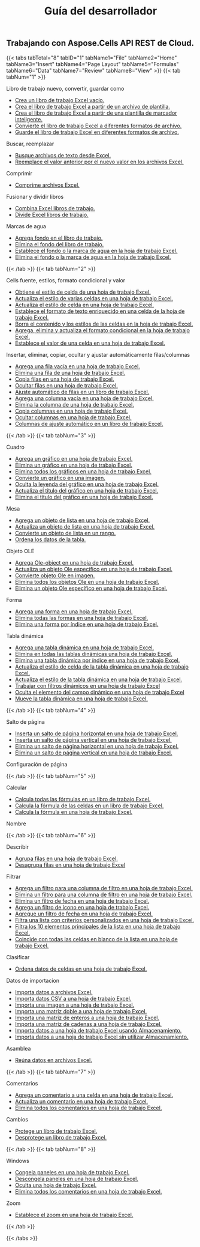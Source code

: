 ﻿---
title: Guía del desarrollador
second_title: Aspose.Cells Cloud Documen
type: docs
url: /es/developer-guide/
aliases: [/developer-guide/v3.0/,/developer-guide-v3.0/]
keywords: How to use Aspose.Cells Cloud REST APIs. Office Excel 2013,  Office Excel 2016,  Office Excel 2019，office Excel 365
description: Esta guía para desarrolladores describe escenarios prácticos y consejos para ayudarle a utilizar funciones Aspose.Cells for .NET específicas, lograr una determinada Excel apariencia del documento o hacer posible un caso de uso.
weight: 20
kwords: Excel, Office Nube, REST API, Hoja de cálculo, PDF, CSV, Json, Markdwon, Guía para desarrolladores
---
## Trabajando con Aspose.Cells API REST de Cloud.

{{< tabs tabTotal="8" tabID="1" tabName1="File" tabName2="Home" tabName3="Insert" tabName4="Page Layout" tabName5="Formulas" tabName6="Data" tabName7="Review" tabName8="View" >}}
{{< tab tabNum="1" >}}
<div class="row">
    <div class="col-md-6">
        <p>Libro de trabajo nuevo, convertir, guardar como</p>
        <ul>
            <li><a href="/cells/es/create-an-empty-excel-workbook/">Crea un libro de trabajo Excel vacío.</a></li>
            <li><a href="/cells/es/create-excel-workbook-from-a-template-file/">Crea el libro de trabajo Excel a partir de un archivo de plantilla.</a></li>
            <li><a href="/cells/es/create-excel-workbook-from-a-smartmarker-template/">Crea el libro de trabajo Excel a partir de una plantilla de marcador inteligente.</a></li>
            <li><a href="/cells/es/convert/">Convierte el libro de trabajo Excel a diferentes formatos de archivo.</a></li>
            <li><a href="/cells/es/saveas-other-formats/">Guarde el libro de trabajo Excel en diferentes formatos de archivo.</a></li>
        </ul>
        <p>Buscar, reemplazar</p>
        <ul>
            <li><a href="/cells/es/search/">Busque archivos de texto desde Excel.</a></li>
            <li><a href="/cells/es/replace/">Reemplace el valor anterior por el nuevo valor en los archivos Excel.</a></li>
        </ul>
        <p>Comprimir</p>
        <ul>
            <li><a href="/cells/es/compress/">Comprime archivos Excel.</a></li>
        </ul>
    </div>
    <div class="col-md-6">
        <p>Fusionar y dividir libros</p>
        <ul>
            <li><a href="/cells/es/merge/">Combina Excel libros de trabajo.</a></li>
            <li><a href="/cells/es/split/">Divide Excel libros de trabajo.</a></li>
        </ul>
        <p>Marcas de agua</p>
        <ul>
            <li><a href="/cells/es/add-background-in-workbook/">Agrega fondo en el libro de trabajo.</a></li>
            <li><a href="/cells/es/delete-background-in-workbook/">Elimina el fondo del libro de trabajo.</a></li>
            <li><a href="/cells/es/set-background-or-watermark-for-excel-worksheet/">Establece el fondo o la marca de agua en la hoja de trabajo Excel.</a></li>
            <li><a href="/cells/es/delete-background-or-watermark-of-excel-worksheet/">Elimina el fondo o la marca de agua en la hoja de trabajo Excel.</a></li>
        </ul>
    </div>
</div>
{{< /tab >}}
{{< tab tabNum="2" >}}
<div class="row">
    <div class="col-md-6">
        <p>Cells fuente, estilos, formato condicional y valor</p>
        <ul>
            <li><a href="/cells/es/get-cell-style-from-a-worksheet/">Obtiene el estilo de celda de una hoja de trabajo Excel.</a></li>
            <li><a href="/cells/es/update-multiple-cells-style/">Actualiza el estilo de varias celdas en una hoja de trabajo Excel.</a></li>
            <li><a href="/cells/es/change-cell-style-in-excel-worksheet/">Actualiza el estilo de celda en una hoja de trabajo Excel.</a></li>
            <li><a href="/cells/es/apply-rich-text-formatting-to-a-cell/">Establece el formato de texto enriquecido en una celda de la hoja de trabajo Excel.</a></li>
            <li><a href="/cells/es/clear-contents-and-styles-of-cells-in-excel-worksheet/">Borra el contenido y los estilos de las celdas en la hoja de trabajo Excel.</a></li>
            <li><a href="/cells/es/working-with-conditional-formatting/">Agrega, elimina y actualiza el formato condicional en la hoja de trabajo Excel.</a></li>
            <li><a href="/cells/es/set-value-of-a-cell-in-a-worksheet/">Establece el valor de una celda en una hoja de trabajo Excel.</a></li>
        </ul>
    </div>
    <div class="col-md-6">
        <p>Insertar, eliminar, copiar, ocultar y ajustar automáticamente filas/columnas</p>
        <ul>
            <li><a href="/cells/es/add-an-empty-row-in-a-worksheet/">Agrega una fila vacía en una hoja de trabajo Excel.</a></li>
            <li><a href="/cells/es/delete-row-from-a-worksheet/">Elimina una fila de una hoja de trabajo Excel.</a></li>
            <li><a href="/cells/es/copy-rows-in-excel-worksheet/">Copia filas en una hoja de trabajo Excel.</a></li>
            <li><a href="/cells/es/hide-rows-in-excel-worksheet/">Ocultar filas en una hoja de trabajo Excel.</a></li>
            <li><a href="/cells/es/auto-fit-rows-in-excel-workbooks/">Ajuste automático de filas en un libro de trabajo Excel.</a></li>
            <li><a href="/cells/es/columns/add/">Agrega una columna vacía en una hoja de trabajo Excel.</a></li>
            <li><a href="/cells/es/columns/delete/">Elimina la columna de una hoja de trabajo Excel.</a></li>
            <li><a href="/cells/es/columns/copy/">Copia columnas en una hoja de trabajo Excel.</a></li>
            <li><a href="/cells/es/columns/hide/">Ocultar columnas en una hoja de trabajo Excel.</a></li>
            <li><a href="/cells/es/columns/autofit/">Columnas de ajuste automático en un libro de trabajo Excel.</a></li>
        </ul>
    </div>
</div>
{{< /tab >}}
{{< tab tabNum="3" >}}
<div class="row">
    <div class="col-md-6">
        <p>Cuadro</p>
        <ul>
            <li><a href="/cells/es/add-a-chart-in-a-worksheet/">Agrega un gráfico en una hoja de trabajo Excel.</a></li>
            <li><a href="/cells/es/delete-a-chart-from-a-worksheet/">Elimina un gráfico en una hoja de trabajo Excel.</a></li>
            <li><a href="/cells/es/delete-all-charts-from-a-worksheet/">Elimina todos los gráficos en una hoja de trabajo Excel.</a></li>
            <li><a href="/cells/es/convert-chart-to-image/">Convierte un gráfico en una imagen.</a></li>
            <li><a href="/cells/es/hide-chart-legend-in-a-worksheet/">Oculta la leyenda del gráfico en una hoja de trabajo Excel.</a></li>
            <li><a href="/cells/es/update-chart-title-in-excel-worksheet/">Actualiza el título del gráfico en una hoja de trabajo Excel.</a></li>
            <li><a href="/cells/es/delete-chart-title-in-a-worksheet/">Elimina el título del gráfico en una hoja de trabajo Excel.</a></li>
        </ul>
        <p>Mesa</p>
        <ul>
            <li><a href="/cells/es/add-a-list-object-or-table-inside-the-worksheet/">Agrega un objeto de lista en una hoja de trabajo Excel.</a></li>
            <li><a href="/cells/es/update-a-list-object-or-table-inside-the-worksheet/">Actualiza un objeto de lista en una hoja de trabajo Excel.</a></li>
            <li><a href="/cells/es/convert-list-object-or-table-to-range/">Convierte un objeto de lista en un rango.</a></li>
            <li><a href="/cells/es/sort-table-data/">Ordena los datos de la tabla.</a></li>
        </ul>
        <p>Objeto OLE</p>
        <ul>
            <li><a href="/cells/es/add-oleobject-to-excel-worksheet/">Agrega Ole-object en una hoja de trabajo Excel.</a></li>
            <li><a href="/cells/es/update-a-specific-oleobject-from-excel-worksheet/">Actualiza un objeto Ole específico en una hoja de trabajo Excel.</a></li>
            <li><a href="/cells/es/convert-oleobject-to-image/">Convierte objeto Ole en imagen.</a></li>
            <li><a href="/cells/es/delete-all-oleobjects-from-excel-worksheet/">Elimina todos los objetos Ole en una hoja de trabajo Excel.</a></li>
            <li><a href="/cells/es/delete-a-specific-oleobject-from-excel-worksheet/">Elimina un objeto Ole específico en una hoja de trabajo Excel.</a></li>
        </ul>
    </div>
    <div class="col-md-6">
        <p>Forma</p>
        <ul>
            <li><a href="/cells/es/add-a-shape-inside-the-worksheet/">Agrega una forma en una hoja de trabajo Excel.</a></li>
            <li><a href="/cells/es/delete-all-shapes-inside-the-worksheet/">Elimina todas las formas en una hoja de trabajo Excel.</a></li>
            <li><a href="/cells/es/delete-a-shape-by-index-inside-the-worksheet/">Elimina una forma por índice en una hoja de trabajo Excel.</a></li>
        </ul>
        <p>Tabla dinámica</p>
        <ul>
            <li><a href="/cells/es/add-a-pivot-table-in-a-worksheet/">Agrega una tabla dinámica en una hoja de trabajo Excel.</a></li>
            <li><a href="/cells/es/delete-worksheet-pivot-tables/">Elimina en todas las tablas dinámicas una hoja de trabajo Excel.</a></li>
            <li><a href="/cells/es/delete-worksheet-pivot-table-by-index/">Elimina una tabla dinámica por índice en una hoja de trabajo Excel.</a></li>
            <li><a href="/cells/es/update-cell-style-for-pivot-table/">Actualiza el estilo de celda de la tabla dinámica en una hoja de trabajo Excel.</a></li>
            <li><a href="/cells/es/update-style-for-pivot-table/">Actualiza el estilo de la tabla dinámica en una hoja de trabajo Excel.</a></li>
            <li><a href="/cells/es/working-with-pivot-filters/">Trabajar con filtros dinámicos en una hoja de trabajo Excel</a></li>
            <li><a href="/cells/es/hide-pivot-field-item/">Oculta el elemento del campo dinámico en una hoja de trabajo Excel</a></li>
            <li><a href="/cells/es/move-pivot-table/">Mueve la tabla dinámica en una hoja de trabajo Excel.</a></li>
        </ul>
    </div>
</div>
{{< /tab >}}
{{< tab tabNum="4" >}}
<div class="row">
    <div class="col-md-6">
        <p>Salto de página</p>
        <ul>
            <li><a href="/cells/es/insert-horizontal-page-break-inside-worksheet/">Inserta un salto de página horizontal en una hoja de trabajo Excel.</a></li>
            <li><a href="/cells/es/insert-vertical-page-break-inside-worksheet/">Inserta un salto de página vertical en una hoja de trabajo Excel.</a></li>
            <li><a href="/cells/es/delete-horizontal-page-break-inside-worksheet/">Elimina un salto de página horizontal en una hoja de trabajo Excel.</a></li>
            <li><a href="/cells/es/delete-vertical-page-break-inside-worksheet/">Elimina un salto de página vertical en una hoja de trabajo Excel.</a></li>
        </ul>
    </div>
    <div class="col-md-6">
        <p>Configuración de página</p>
        <ul>
        </ul>
    </div>
</div>
{{< /tab >}}
{{< tab tabNum="5" >}}
<div class="row">
    <div class="col-md-6">
        <p>Calcular</p>
        <ul>
            <li><a href="/cells/es/calculate-all-formulas-in-a-workbook/">Calcula todas las fórmulas en un libro de trabajo Excel.</a></li>
            <li><a href="/cells/es/calculate-cells-formula/">Calcula la fórmula de las celdas en un libro de trabajo Excel.</a></li>
            <li><a href="/cells/es/calculate-formula-in-a-worksheet/">Calcula la fórmula en una hoja de trabajo Excel.</a></li>
        </ul>
    </div>
    <div class="col-md-6">
        <p>Nombre</p>
        <ul>
        </ul>
    </div>
</div>
{{< /tab >}}
{{< tab tabNum="6" >}}
<div class="row">
    <div class="col-md-6">
        <p>Describir</p>
        <ul>
            <li><a href="/cells/es/group-rows-in-excel-worksheet/">Agrupa filas en una hoja de trabajo Excel.</a></li>
            <li><a href="/cells/es/ungroup-rows-in-excel-worksheet/">Desagrupa filas en una hoja de trabajo Excel</a></li>
        </ul>
        <p>Filtrar</p>
        <ul>
            <li><a href="/cells/es/add-a-filter-for-a-filter-column/">Agrega un filtro para una columna de filtro en una hoja de trabajo Excel.</a></li>
            <li><a href="/cells/es/delete-a-filter-for-a-filter-column/">Elimina un filtro para una columna de filtro en una hoja de trabajo Excel.</a></li>
            <li><a href="/cells/es/remove-a-date-filter/">Elimina un filtro de fecha en una hoja de trabajo Excel.</a></li>
            <li><a href="/cells/es/add-an-icon-filter/">Agrega un filtro de ícono en una hoja de trabajo Excel.</a></li>
            <li><a href="/cells/es/add-date-filter-in-a-worksheet/">Agregue un filtro de fecha en una hoja de trabajo Excel.</a></li>
            <li><a href="/cells/es/filter-data-by-using-an-autofilter/">Filtra una lista con criterios personalizados en una hoja de trabajo Excel.</a></li>
            <li><a href="/cells/es/filter-the-top-10-items-in-the-list/">Filtra los 10 elementos principales de la lista en una hoja de trabajo Excel.</a></li>
            <li><a href="/cells/es/match-all-blank-cells-in-the-list/">Coincide con todas las celdas en blanco de la lista en una hoja de trabajo Excel.</a></li>
        </ul>
            <p>Clasificar</p>
        <ul>
            <li><a href="/cells/es/sort-worksheet-data/">Ordena datos de celdas en una hoja de trabajo Excel.</a></li>
        </ul>
    </div>
    <div class="col-md-6">
        <p>Datos de importacion</p>
        <ul>
            <li><a href="/cells/es/import/">Importa datos a archivos Excel.</a></li>
            <li><a href="/cells/es/import-csv-data-into-worksheet/">Importa datos CSV a una hoja de trabajo Excel.</a></li>
            <li><a href="/cells/es/import/picture/">Importa una imagen a una hoja de trabajo Excel.</a></li>
            <li><a href="/cells/es/import/double-array/">Importa una matriz doble a una hoja de trabajo Excel.</a></li>
            <li><a href="/cells/es/import/integer-array/">Importa una matriz de enteros a una hoja de trabajo Excel.</a></li>
            <li><a href="/cells/es/import/string-array/">Importa una matriz de cadenas a una hoja de trabajo Excel.</a></li>
            <li><a href="/cells/es/import/with-using-storage/">Importa datos a una hoja de trabajo Excel usando Almacenamiento.</a></li>
            <li><a href="/cells/es/import/without-using-storage/">Importa datos a una hoja de trabajo Excel sin utilizar Almacenamiento.</a></li>
        </ul>
        <p>Asamblea</p>
        <ul>
            <li><a href="/cells/es/assembly/">Reúna datos en archivos Excel.</a></li>
        </ul>
    </div>
</div>
{{< /tab >}}
{{< tab tabNum="7" >}}
<div class="row">
    <div class="col-md-6">
        <p>Comentarios</p>
        <ul>
            <li><a href="/cells/es/add-a-comment-to-a-cell-in-a-worksheet/">Agrega un comentario a una celda en una hoja de trabajo Excel.</a></li>
            <li><a href="/cells/es/update-a-comment-in-excel-workbook/">Actualiza un comentario en una hoja de trabajo Excel.</a></li>
            <li><a href="/cells/es/delete-all-comments-in-a-worksheet/">Elimina todos los comentarios en una hoja de trabajo Excel.</a></li>
        </ul>
    </div>
    <div class="col-md-6">
        <p>Cambios</p>
        <ul>
            <li><a href="/cells/es/protect-excel-workbooks/">Protege un libro de trabajo Excel.</a></li>
            <li><a href="/cells/es/unprotect-excel-workbooks/">Desprotege un libro de trabajo Excel.</a></li>
        </ul>
    </div>
</div>
{{< /tab >}}
{{< tab tabNum="8" >}}
<div class="row">
    <div class="col-md-6">
        <p>Windows</p>
        <ul>
            <li><a href="/cells/es/freeze-panes-in-excel-worksheet/">Congela paneles en una hoja de trabajo Excel.</a></li>
            <li><a href="/cells/es/unfreeze-panes-in-excel-worksheet/">Descongela paneles en una hoja de trabajo Excel.</a></li>
            <li><a href="/cells/es/hide-excel-worksheets/">Oculta una hoja de trabajo Excel.</a></li>
            <li><a href="/cells/es/unhide-excel-worksheets/">Elimina todos los comentarios en una hoja de trabajo Excel.</a></li>
        </ul>
    </div>
    <div class="col-md-6">
        <p>Zoom</p>
        <ul>
            <li><a href="/cells/es/set-zoom-in-excel-worksheet/">Establece el zoom en una hoja de trabajo Excel.</a></li>
        </ul>
    </div>
</div>
{{< /tab >}}

{{< /tabs >}}
